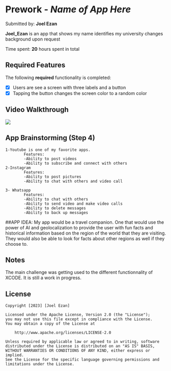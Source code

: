 # Prework - *Name of App Here*

Submitted by: **Joel Ezan**

**Joel_Ezan** is an app that 
shows my name
identifies my university
changes background upon request

Time spent: **20** hours spent in total

## Required Features

The following **required** functionality is completed:

- [x] Users are see a screen with three labels and a button
- [x] Tapping the button changes the screen color to a random color
 
## Video Walkthrough

<a href="https://www.loom.com/share/6c1ae9a9a946414faa43f86820e0b6db">
</a>
<a href="https://www.loom.com/share/6c1ae9a9a946414faa43f86820e0b6db">
      <img style="max-width:300px;" src="https://cdn.loom.com/sessions/thumbnails/6c1ae9a9a946414faa43f86820e0b6db-with-play.gif">
</a>


## App Brainstorming (Step 4)
    1-Youtube is one of my favorite apps. 
            Features:
            -Ability to post videos
            -Ability to subscribe and connect with others
    2-Instagram 
            Features:
            -Ability to post pictures
            -Ability to chat with others and video call
            
    3- Whatsapp
            Features:
            -Ability to chat with others
            -Ability to send video and make video calls
            -Ability to delete messages
            -Ability to back up messages
            
            
##APP IDEA:
My app would be a travel companion. One that would use the power of AI and geolocalization to provide the user with fun facts and historical information based on the region of the world that they are visiting. 
    They would also be able to look for facts about other regions as well if they choose to.
            
    

## Notes

The main challenge was getting used to the different functionnality of XCODE. It is still a work in progress.

## License

    Copyright [2023] [Joel Ezan]

    Licensed under the Apache License, Version 2.0 (the "License");
    you may not use this file except in compliance with the License.
    You may obtain a copy of the License at

        http://www.apache.org/licenses/LICENSE-2.0

    Unless required by applicable law or agreed to in writing, software
    distributed under the License is distributed on an "AS IS" BASIS,
    WITHOUT WARRANTIES OR CONDITIONS OF ANY KIND, either express or implied.
    See the License for the specific language governing permissions and
    limitations under the License.
